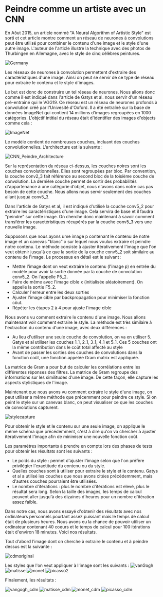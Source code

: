 # Peindre comme un artiste avec un CNN

En Aôut 2015, un article nommé "A Neural Algorithm of Artistic Style" est sorti et cet article montre comment un réseau de neurones à convolutions peut être utilisé pour combiner le contenu d'une image et le style d'une autre image. L'auteur de l'article illustre la technique avec des photos de Thurbingen en Allemagne, avec le style de cinq célèbres peintures.

![Germany](https://user-images.githubusercontent.com/38551652/79652700-0c5ffb00-81b2-11ea-8466-2a09be8aca6d.jpeg)

Les réseaux de neurones à convolution permettent d'extraire des caractéristiques d'une image. Ainsi on peut se servir de ce type de réseau pour extraire le contenu et le style d'images.

Le but est donc de construire un tel réseau de neurones. Nous allons donc comme il est indiqué dans l'article de Gatys et al. nous servir d'un réseau pré-entraîné qui le VGG19. Ce réseau est un réseau de neurones profonds à convolution créé par l'Univesité d'Oxford. Il a été entraîné sur la base de données ImageNet qui contient 14 millions d'images regroupées en 1000 catégories. L'objctif intitial du réseau était d'identifier des images d'objects comme cela : 

![ImageNet](https://user-images.githubusercontent.com/38551652/79662053-c22c4900-81b4-11ea-9e38-5e323aca3de5.png)

Le modèle contient de nombreuses couches, incluant des couches convolutionnelles. L'architecture est la suivante : 

![CNN_Peindre_Architecture](https://user-images.githubusercontent.com/38551652/79662049-c22c4900-81b4-11ea-8b1e-67e04a7a6f40.jpeg)

Sur la représentation du réseau ci-dessus, les couches noires sont les couches convolutionnelles. Elles sont regroupées par bloc. Par convention, la couche conv2_3 fait référence au second bloc de la toisième couche de convolution. La dernière couche permet de sortir des probabilités d'appartenance à une catégorie d'objet, nous n'avons dans notre cas pas besoin de cette couche. Nous allons nous servir seulement des couches allant jusquà conv5_3.

Dans l'article de Gatys et al, il est indiqué d'utilisé la couche conv5\_2 pour extraire les caractéristiques d'une image. Cela servira de base et il faudra "peindre" sur cette image. On cherche donc maintenant à savoir comment transférer les caractéristiques récupérés par la couche conv5_3 vers une nouvelle image.

Supposons que nous ayons ume image p contenant le contenu de notre image et un canevas "blanc" x sur lequel nous voulus extraire et peindre notre contenu. Le méthode consiste à ajuster itérativement l'image que l'on veut obtenir jusqu'à ce que la sortie de la couche conv5_2 soit similaire au contenu de l'image. Le processus en détail est le suivant : 

* Mettre l'image dont on veut extraire le contenu (l'image p) en entrée du modèle pour avoir la sortie donnée par la couche de convolution conv5_2. On l'appelle P5_2.
* Faire de même avec l'image cible x (initialisée aléatoirement). On appelle la sortie F5_2.
* Calculer l'erreur entre les deux sorties
* Ajuster l'image cible par backpropagation pour minimiser la fonction côut.
* Répéter les étapes 2 à 4 pour ajuste l'image cible


Nous avons vu comment extraire le contenu d'une image. Nous allons maintenant voir comment extraire le style. La méthode est très similaire à l'extraction du contenu d'une image, avec deux différences : 
* Au lieu d'utiliser une seule couche de convolution, on va en utiliser 5. Gatys et al utiliser les couches 1_1, 2_1, 3_1, 4_1 et 5_1. Ces 5 couches ont la même contribution dans le coût total affecté au style
* Avant de passer les sorties des couches de convolutions dans la fonction coût, une fonction appelée Gram matrix est appliquée.

La matrice de Gram a pour but de calculer les corrélations entre les différentes réponses des filtres. La matrice de Gram regroupe des informations sur les similitudes d'une image. De cette façon, elle capture les aspects stylistiques de l'image.

Maintenant que nous avons vu comment extraire le style d'une image, on peut utiliser a même méthode que précemment pour peindre ce style. Si on peint le style sur un canevas blanc, on peut visualiser ce que les couches de convolutions capturent.

![stylecapture](https://user-images.githubusercontent.com/38551652/79662045-c193b280-81b4-11ea-890a-79e9de3c8ef3.jpeg)


Pour obtenir le style et le contenu sur une seule image, on applique le même schéma que précédemment, c'est à dire qu'on va chercher à ajuster itérativement l'image afin de minimiser une nouvelle fonction coût.

Les paramètres importants à prendre en compte lors des phases de tests pour obtenir les résultats sont les suivants : 

* Le poids du style : permet d'ajuster l'image selon que l'on préfère privilégier l'exactitude du contenu ou du style.
* Quelles couches sont à utiliser pour extraire le style et le contenu. Gatys et al a utilisé les couches que nous avons citées précédemment, mais d'autres couches pourraient être utilisées.
* Le nombre d'itérations : plus le nombre d'itérations est elevé, plus le résultat sera long. Selon la taille des images, les temps de calcul peuvent aller jusqu'à des dizaines d'heures pour un nombre d'itération assez faible.

Dans notre cas, nous avons essayé d'obtenir des résultats avec nos ordinateurs personnels pourtant assez puissant mais le temps de calcul était de plusieurs heures. Nous avons eu la chance de pouvoir utiliser un ordinateur contenant 40 coeurs et le temps de calcul pour 100 itérations était d'environ 18 minutes. Voici nos résultats.

Tout d'abord l'image dont on cherche à extraire le contenu et à peindre dessus est la suivante : 

![cdmoriginal](https://user-images.githubusercontent.com/38551652/79662040-c193b280-81b4-11ea-9a2c-2f9298f43be2.jpg)

Les styles que l'on veut appliquer à l'image sont les suivants : 
![vanGogh](https://user-images.githubusercontent.com/38551652/79661990-be98c200-81b4-11ea-90b2-4d4fda7051b0.jpg)
![matisse](https://user-images.githubusercontent.com/38551652/79662011-bfc9ef00-81b4-11ea-86d4-4b4e094ccb37.jpg)
![monet](https://user-images.githubusercontent.com/38551652/79662023-c0628580-81b4-11ea-9fdc-fb03dc49b2a4.jpg)
![picasso2](https://user-images.githubusercontent.com/38551652/79662035-c0fb1c00-81b4-11ea-8075-26bebbc3cd86.jpg)

Finalement, les résultats :

![vangogh_cdm](https://user-images.githubusercontent.com/38551652/79661953-bc366800-81b4-11ea-86fe-bca4d17c86b2.jpg)
![matisse_cdm](https://user-images.githubusercontent.com/38551652/79662019-c0628580-81b4-11ea-89c7-4956f4d3c68f.jpg)
![monet_cdm](https://user-images.githubusercontent.com/38551652/79662028-c0fb1c00-81b4-11ea-9642-b25c2d02f784.jpg)
![picasso_cdm](https://user-images.githubusercontent.com/38551652/79662031-c0fb1c00-81b4-11ea-8ea9-22768f258f76.jpg)



